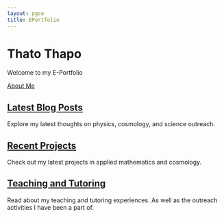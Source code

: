 ```yaml
---
layout: pgce
title: EPortfolio
---
```

<div class="profile-section">
  <div class="profile-text">
    <h1>Thato Thapo</h1>
    <p>
      Welcome to my E-Portfolio
    </p>
    <a href="{{ '/pgce/bio' | relative_url }}" class="about-me-button">About Me</a>
  </div>
</div>

<div class="cards">
  <div class="card">
    <h2><a href="{{ '/blog' | relative_url }}">Latest Blog Posts</a></h2>
    <p>Explore my latest thoughts on physics, cosmology, and science outreach.</p>
  </div>
  <div class="card">
    <h2><a href="{{ '/projects' | relative_url }}">Recent Projects</a></h2>
    <p>Check out my latest projects in applied mathematics and cosmology.</p>
  </div>
  <div class="card">
    <h2><a href="{{ '/outreach' | relative_url }}">Teaching and Tutoring</a></h2>
    <p>Read about my teaching and tutoring experiences. As well as the outreach activities I have been a part of.</p>
  </div>
</div>